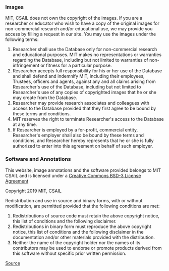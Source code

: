 ### Images

MIT, CSAIL does not own the copyright of the images. If you are a researcher or educator who wish to have a copy of the original images for non-commercial research and/or educational use, we may provide you access by filling a request in our site. You may use the images under the following terms:

1. Researcher shall use the Database only for non-commercial research and educational purposes. MIT makes no representations or warranties regarding the Database, including but not limited to warranties of non-infringement or fitness for a particular purpose.
2. Researcher accepts full responsibility for his or her use of the Database and shall defend and indemnify MIT, including their employees, Trustees, officers and agents, against any and all claims arising from Researcher's use of the Database, including but not limited to Researcher's use of any copies of copyrighted images that he or she may create from the Database.
3. Researcher may provide research associates and colleagues with access to the Database provided that they first agree to be bound by these terms and conditions.
4. MIT reserves the right to terminate Researcher's access to the Database at any time.
5. If Researcher is employed by a for-profit, commercial entity, Researcher's employer shall also be bound by these terms and conditions, and Researcher hereby represents that he or she is fully authorized to enter into this agreement on behalf of such employer.

### Software and Annotations

This website, image annotations and the software provided belongs to MIT CSAIL and is licensed under a [Creative Commons BSD-3 License Agreement](https://opensource.org/licenses/BSD-3-Clause)

Copyright 2019 MIT, CSAIL

Redistribution and use in source and binary forms, with or without modification, are permitted provided that the following conditions are met:


1. Redistributions of source code must retain the above copyright notice, this list of conditions and the following disclaimer.
2. Redistributions in binary form must reproduce the above copyright notice, this list of conditions and the following disclaimer in the documentation and/or other materials provided with the distribution.
3. Neither the name of the copyright holder nor the names of its contributors may be used to endorse or promote products derived from this software without specific prior written permission.



[Source](https://groups.csail.mit.edu/vision/datasets/ADE20K/terms/)
